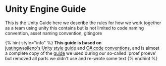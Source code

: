 # Unity Engine Guide

This is the Unity Guide here we describe the rules for how we work together as a team using unity this contains but is not limited to code naming convention, asset naming convention, gitingore&#x20;

{% hint style="info" %}
**This guide is based on** \
[justingwasileno's Unity style guide](https://github.com/justinwasilenko/Unity-Style-Guide#levels) and [C# code conventions](https://learn.microsoft.com/en-us/dotnet/csharp/fundamentals/coding-style/coding-conventions), and is almost a complete copy of the [guide](https://calvin-davidsons-organization.gitbook.io/unity-styleguide/) we used during our so-called 'proef proeve' but removed all parts we didn't use and re-wrote some text
{% endhint %}

